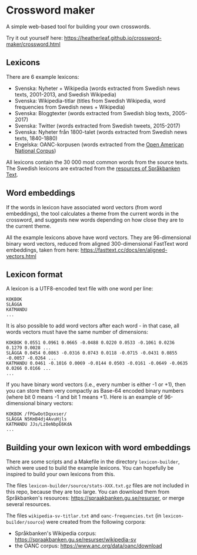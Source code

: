 # Crossword maker

A simple web-based tool for building your own crosswords.

Try it out yourself here: https://heatherleaf.github.io/crossword-maker/crossword.html

## Lexicons

There are 6 example lexicons:

- Svenska: Nyheter + Wikipedia (words extracted from Swedish news texts, 2001-2013, and Swedish Wikipedia)
- Svenska: Wikipedia-titlar (titles from Swedish Wikipedia, word frequencies from Swedish news + Wikipedia)
- Svenska: Bloggtexter (words extracted from Swedish blog texts, 2005-2017)
- Svenska: Twitter (words extracted from Swedish tweets, 2015-2017)
- Svenska: Nyheter från 1800-talet (words extracted from Swedish news texts, 1840-1880)
- Engelska: OANC-korpusen (words extracted from the [Open American National Corpus](https://www.anc.org/data/oanc/))

All lexicons contain the 30 000 most common words from the source texts. The Swedish lexicons are extracted from the [resources of Språkbanken Text](https://spraakbanken.gu.se/resurser).

## Word embeddings

If the words in lexicon have associated word vectors (from word embeddings), the tool calculates a theme from the current words in the crossword, and suggests new words depending on how close they are to the current theme.

All the example lexicons above have word vectors. They are 96-dimensional binary word vectors, reduced from aligned 300-dimensional FastText word embeddings, taken from here: https://fasttext.cc/docs/en/aligned-vectors.html

## Lexicon format

A lexicon is a UTF8-encoded text file with one word per line:

```
KOKBOK
SLÄGGA
KATMANDU
...
```

It is also possible to add word vectors after each word - in that case, all words vectors must have the same number of dimensions:

```
KOKBOK 0.0551 0.0961 0.0665 -0.0488 0.0220 0.0533 -0.1061 0.0236 0.1279 0.0028 ...
SLÄGGA 0.0454 0.0863 -0.0316 0.0743 0.0118 -0.0715 -0.0431 0.0855 -0.0057 -0.0264 ...
KATMANDU 0.0461 -0.1016 0.0069 -0.0144 0.0503 -0.0161 -0.0649 -0.0635 0.0266 0.0166 ...
...
```

If you have binary word vectors (i.e., every number is either -1 or +1), then you can store them very compactly as Base-64 encoded binary numbers (where bit 0 means -1 and bit 1 means +1). Here is an example of 96-dimensional binary vectors:

```
KOKBOK /fPGwOotDqxxser/
SLÄGGA N5KmB4dj4AvuHjls
KATMANDU JJs/Lz8eNbpE6KdA
...
```

## Building your own lexicon with word embeddings

There are some scripts and a Makefile in the directory `lexicon-builder`, which were used to build the example lexicons. You can hopefully be inspired to build your own lexicons from this.

The files `lexicon-builder/source/stats-XXX.txt.gz` files are not included in this repo, because they are too large. You can download them from Språkbanken's resources: https://spraakbanken.gu.se/resurser, or merge several resources.

The files `wikipedia-sv-titlar.txt` and `oanc-frequencies.txt` (in `lexicon-builder/source`) were created from the following corpora:

- Språkbanken's Wikipedia corpus: https://spraakbanken.gu.se/resurser/wikipedia-sv
- the OANC corpus: https://www.anc.org/data/oanc/download
